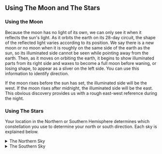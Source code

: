 ## Using The Moon and The Stars

### Using the Moon

Because the moon has no light of its own, we can only see it when it reflects the sun's light. As it orbits the earth on its 28-day circuit, the shape of the reflected light varies according to its position. We say there is a new moon or no moon when it is roughly on the same side of the earth as the sun, so its illuminated side cannot be seen while pointing away from the earth. Then, as it moves on orbiting the earth, it begins to show illuminated parts from its right side and waxes to become a full moon before waning, or losing shape, to appear as a sliver on the left side. You can use this information to identify direction.

If the moon rises before the sun has set, the illuminated side will be the west. If the moon rises after midnight, the illuminated side will be the east. This obvious discovery provides us with a rough east-west reference during the night.

### Using The Stars

Your location in the Northern or Southern Hemisphere determines which constellation you use to determine your north or south direction. Each sky is explained below.

<details>
    <summary>The Northern Sky</summary>
    The main constellations to learn are the Ursa Major, also known as the Big Dipper or the Plow, and Cassiopeia, also known as the Lazy W. Use them to locate Polaris, also known as the polestar or the North Star. Polaris is considered to remain stationary, as it rotates only 1.08 degrees around the northern celestial pole. The North Star is the last star of the Little Dipper's handle and can be confused with the Big Dipper. However, the Little Dipper is made up of seven rather dim stars and is not easily seen unless you are far away from any town or city lights. Prevent confusion by attempting to use both the Big Dipper and Cassiopeia together. The Big Dipper and Cassiopeia are generally opposite each other and rotate counterclockwise around Polaris, with Polaris in the center. The Big Dipper is a seven-star constellation in the shape of a dipper. The two stars forming the outer lip of this dipper are the "pointer stars" because they point to the North Star. Mentally draw a line from the outer bottom star to the outer top star of the Big Dipper's bucket. Extend this line about five times the distance between the pointer stars. You will find the North Star along this line. You may also note that the North Star can always be found at the same approximate vertical angle above the horizon as the northern line of latitude you are located on. For example, if you are at 35 degrees north latitude, Polaris will be easier to find if you scan the sky at 35 degrees off the horizon. This will help to lessen the area of the sky in which to locate the Big Dipper, Cassiopeia, and the North Star.
    <img src="file:///android_asset/images/fig18-03.png" />
    <p>Cassiopeia or the Lazy W has five stars that form a shape like a "W." One side of the "W" appears flattened or "lazy." The North Star can be found by bisecting the angle formed on the lazy side. Extend this line about five times the distance between the bottom of the "W" and the top. The North Star is located between Cassiopeia and the Ursa Major (Big Dipper).</p>
    <p>After locating the North Star, locate the North Pole or true north by drawing an imaginary line directly to the earth.</p>
</details>

<details>
    <summary>The Southern Sky</summary>
   Because there is no single star bright enough to be easily recognized near the south celestial pole, you can use a constellation known as the Southern Cross. You can use it as a signpost to the South. The Southern Cross or Crux has five stars. Its four brightest stars form a cross. The two stars that make up the Cross's long axis are used as a guideline. To determine south, imagine a distance four-and-one-half to five times the distance between these stars and the horizon. The pointer stars to the left of the Southern Cross serve two purposes. First, they provide an additional cue toward south by imagining a line from the stars toward the ground. Second, the pointer stars help accurately identify the true Southern Cross from the False Cross. The intersection of the Southern Cross and the two pointer stars is very dark and devoid of stars. This area is called the coal sac. Look down to the horizon from this imaginary point and select a landmark to steer by. In a static survival situation, you can fix this location in daylight if you drive stakes in the ground at night to point the way.
    <img src="file:///android_asset/images/fig18-04.png" />
</details>